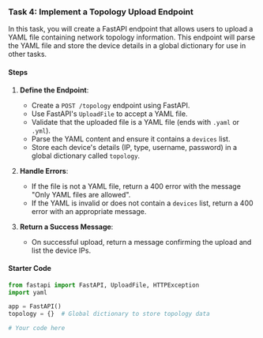 ### Task 4: Implement a Topology Upload Endpoint

In this task, you will create a FastAPI endpoint that allows users to upload a YAML file containing network topology information. This endpoint will parse the YAML file and store the device details in a global dictionary for use in other tasks.

#### Steps
1. **Define the Endpoint**:
   - Create a `POST /topology` endpoint using FastAPI.
   - Use FastAPI's `UploadFile` to accept a YAML file.
   - Validate that the uploaded file is a YAML file (ends with `.yaml` or `.yml`).
   - Parse the YAML content and ensure it contains a `devices` list.
   - Store each device's details (IP, type, username, password) in a global dictionary called `topology`.

2. **Handle Errors**:
   - If the file is not a YAML file, return a 400 error with the message "Only YAML files are allowed".
   - If the YAML is invalid or does not contain a `devices` list, return a 400 error with an appropriate message.

3. **Return a Success Message**:
   - On successful upload, return a message confirming the upload and list the device IPs.

#### Starter Code
```python
from fastapi import FastAPI, UploadFile, HTTPException
import yaml

app = FastAPI()
topology = {}  # Global dictionary to store topology data

# Your code here